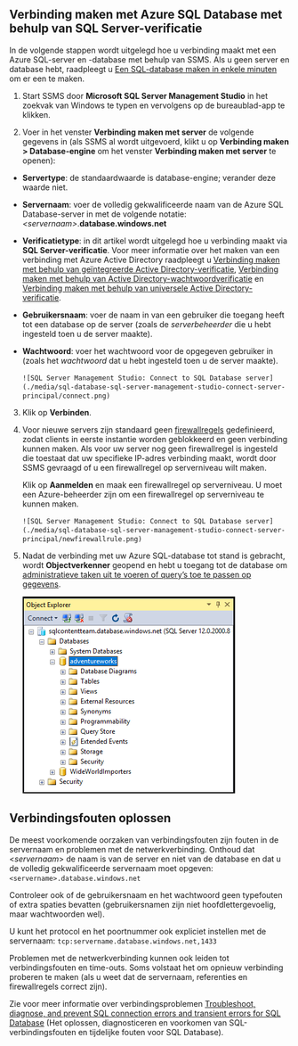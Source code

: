 

## Verbinding maken met Azure SQL Database met behulp van SQL Server-verificatie

In de volgende stappen wordt uitgelegd hoe u verbinding maakt met een Azure SQL-server en -database met behulp van SSMS. Als u geen server en database hebt, raadpleegt u [Een SQL-database maken in enkele minuten](../articles/sql-database/sql-database-get-started.md) om er een te maken.


1. Start SSMS door **Microsoft SQL Server Management Studio** in het zoekvak van Windows te typen en vervolgens op de bureaublad-app te klikken.

2. Voer in het venster **Verbinding maken met server** de volgende gegevens in (als SSMS al wordt uitgevoerd, klikt u op **Verbinding maken > Database-engine** om het venster **Verbinding maken met server** te openen):

 - **Servertype**: de standaardwaarde is database-engine; verander deze waarde niet.
 - **Servernaam**: voer de volledig gekwalificeerde naam van de Azure SQL Database-server in met de volgende notatie: *&lt;servernaam>*.**database.windows.net**
 - **Verificatietype**: in dit artikel wordt uitgelegd hoe u verbinding maakt via **SQL Server-verificatie**. Voor meer informatie over het maken van een verbinding met Azure Active Directory raadpleegt u [Verbinding maken met behulp van geïntegreerde Active Directory-verificatie](../articles/sql-database/sql-database-aad-authentication.md#connect-using-active-directory-integrated-authentication), [Verbinding maken met behulp van Active Directory-wachtwoordverificatie](../articles/sql-database/sql-database-aad-authentication.md#connect-using-active-directory-password-authentication) en [Verbinding maken met behulp van universele Active Directory-verificatie](../articles/sql-database/sql-database-ssms-mfa-authentication.md).
 - **Gebruikersnaam**: voer de naam in van een gebruiker die toegang heeft tot een database op de server (zoals de *serverbeheerder* die u hebt ingesteld toen u de server maakte). 
 - **Wachtwoord**: voer het wachtwoord voor de opgegeven gebruiker in (zoals het *wachtwoord* dat u hebt ingesteld toen u de server maakte).
   
       ![SQL Server Management Studio: Connect to SQL Database server](./media/sql-database-sql-server-management-studio-connect-server-principal/connect.png)

3. Klik op **Verbinden**.
 
4. Voor nieuwe servers zijn standaard geen [firewallregels](../articles/sql-database/sql-database-firewall-configure.md) gedefinieerd, zodat clients in eerste instantie worden geblokkeerd en geen verbinding kunnen maken. Als voor uw server nog geen firewallregel is ingesteld die toestaat dat uw specifieke IP-adres verbinding maakt, wordt door SSMS gevraagd of u een firewallregel op serverniveau wilt maken.

    Klik op **Aanmelden** en maak een firewallregel op serverniveau. U moet een Azure-beheerder zijn om een firewallregel op serverniveau te kunnen maken.
 
       ![SQL Server Management Studio: Connect to SQL Database server](./media/sql-database-sql-server-management-studio-connect-server-principal/newfirewallrule.png)
 

5. Nadat de verbinding met uw Azure SQL-database tot stand is gebracht, wordt **Objectverkenner** geopend en hebt u toegang tot de database om [administratieve taken uit te voeren of query’s toe te passen op gegevens](../articles/sql-database/sql-database-manage-azure-ssms.md).
 
     ![nieuwe firewall op serverniveau](./media/sql-database-sql-server-management-studio-connect-server-principal/connect-server-principal-5.png)
 
     
## Verbindingsfouten oplossen

De meest voorkomende oorzaken van verbindingsfouten zijn fouten in de servernaam en problemen met de netwerkverbinding. Onthoud dat <*servernaam*> de naam is van de server en niet van de database en dat u de volledig gekwalificeerde servernaam moet opgeven: `<servername>.database.windows.net`

Controleer ook of de gebruikersnaam en het wachtwoord geen typefouten of extra spaties bevatten (gebruikersnamen zijn niet hoofdlettergevoelig, maar wachtwoorden wel). 

U kunt het protocol en het poortnummer ook expliciet instellen met de servernaam: `tcp:servername.database.windows.net,1433`

Problemen met de netwerkverbinding kunnen ook leiden tot verbindingsfouten en time-outs. Soms volstaat het om opnieuw verbinding proberen te maken (als u weet dat de servernaam, referenties en firewallregels correct zijn).

Zie voor meer informatie over verbindingsproblemen [Troubleshoot, diagnose, and prevent SQL connection errors and transient errors for SQL Database](../articles/sql-database/sql-database-connectivity-issues.md) (Het oplossen, diagnosticeren en voorkomen van SQL-verbindingsfouten en tijdelijke fouten voor SQL Database).





<!--HONumber=Oct16_HO1-->


